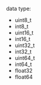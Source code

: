 data type:

- uint8_t
- int8_t
- uint16_t
- int16_t
- uint32_t
- int32_t
- uint64_t
- int64_t
- float32
- float64


